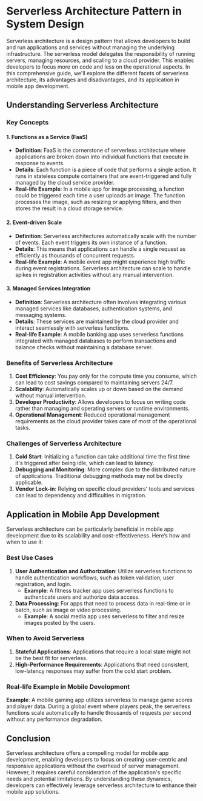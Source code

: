 # Serverless Architecture Pattern in System Design

Serverless architecture is a design pattern that allows developers to build and run applications and services without managing the underlying infrastructure. The serverless model delegates the responsibility of running servers, managing resources, and scaling to a cloud provider. This enables developers to focus more on code and less on the operational aspects. In this comprehensive guide, we'll explore the different facets of serverless architecture, its advantages and disadvantages, and its application in mobile app development.

## Understanding Serverless Architecture

### Key Concepts

#### 1. **Functions as a Service (FaaS)**
   - **Definition**: FaaS is the cornerstone of serverless architecture where applications are broken down into individual functions that execute in response to events.
   - **Details**: Each function is a piece of code that performs a single action. It runs in stateless compute containers that are event-triggered and fully managed by the cloud service provider.
   - **Real-life Example**: In a mobile app for image processing, a function could be triggered each time a user uploads an image. The function processes the image, such as resizing or applying filters, and then stores the result in a cloud storage service.

#### 2. **Event-driven Scale**
   - **Definition**: Serverless architectures automatically scale with the number of events. Each event triggers its own instance of a function.
   - **Details**: This means that applications can handle a single request as efficiently as thousands of concurrent requests.
   - **Real-life Example**: A mobile event app might experience high traffic during event registrations. Serverless architecture can scale to handle spikes in registration activities without any manual intervention.

#### 3. **Managed Services Integration**
   - **Definition**: Serverless architecture often involves integrating various managed services like databases, authentication systems, and messaging systems.
   - **Details**: These services are maintained by the cloud provider and interact seamlessly with serverless functions.
   - **Real-life Example**: A mobile banking app uses serverless functions integrated with managed databases to perform transactions and balance checks without maintaining a database server.

### Benefits of Serverless Architecture

1. **Cost Efficiency**: You pay only for the compute time you consume, which can lead to cost savings compared to maintaining servers 24/7.
2. **Scalability**: Automatically scales up or down based on the demand without manual intervention.
3. **Developer Productivity**: Allows developers to focus on writing code rather than managing and operating servers or runtime environments.
4. **Operational Management**: Reduced operational management requirements as the cloud provider takes care of most of the operational tasks.

### Challenges of Serverless Architecture

1. **Cold Start**: Initializing a function can take additional time the first time it's triggered after being idle, which can lead to latency.
2. **Debugging and Monitoring**: More complex due to the distributed nature of applications. Traditional debugging methods may not be directly applicable.
3. **Vendor Lock-in**: Relying on specific cloud providers' tools and services can lead to dependency and difficulties in migration.

## Application in Mobile App Development

Serverless architecture can be particularly beneficial in mobile app development due to its scalability and cost-effectiveness. Here’s how and when to use it:

### Best Use Cases

1. **User Authentication and Authorization**: Utilize serverless functions to handle authentication workflows, such as token validation, user registration, and login.
   - **Example**: A fitness tracker app uses serverless functions to authenticate users and authorize data access.
2. **Data Processing**: For apps that need to process data in real-time or in batch, such as image or video processing.
   - **Example**: A social media app uses serverless to filter and resize images posted by the users.

### When to Avoid Serverless

1. **Stateful Applications**: Applications that require a local state might not be the best fit for serverless.
2. **High-Performance Requirements**: Applications that need consistent, low-latency responses may suffer from the cold start problem.

### Real-life Example in Mobile Development

**Example**: A mobile gaming app utilizes serverless to manage game scores and player data. During a global event where players peak, the serverless functions scale automatically to handle thousands of requests per second without any performance degradation.

## Conclusion

Serverless architecture offers a compelling model for mobile app development, enabling developers to focus on creating user-centric and responsive applications without the overhead of server management. However, it requires careful consideration of the application's specific needs and potential limitations. By understanding these dynamics, developers can effectively leverage serverless architecture to enhance their mobile app solutions.
